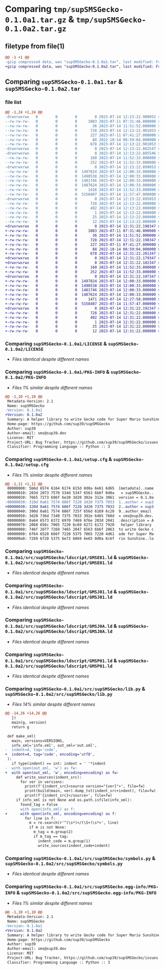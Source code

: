 # Comparing `tmp/supSMSGecko-0.1.0a1.tar.gz` & `tmp/supSMSGecko-0.1.0a2.tar.gz`

## filetype from file(1)

```diff
@@ -1 +1 @@
-gzip compressed data, was "supSMSGecko-0.1.0a1.tar", last modified: Fri Jul 14 12:13:22 2023, max compression
+gzip compressed data, was "supSMSGecko-0.1.0a2.tar", last modified: Fri Jul 14 12:31:22 2023, max compression
```

## Comparing `supSMSGecko-0.1.0a1.tar` & `supSMSGecko-0.1.0a2.tar`

### file list

```diff
@@ -1,24 +1,24 @@
-drwxrwxrwx   0        0        0        0 2023-07-14 12:13:22.900052 supSMSGecko-0.1.0a1/
--rw-rw-rw-   0        0        0     1083 2023-07-11 07:31:46.000000 supSMSGecko-0.1.0a1/LICENSE
--rw-rw-rw-   0        0        0       36 2023-07-14 11:51:52.000000 supSMSGecko-0.1.0a1/MANIFEST.in
--rw-rw-rw-   0        0        0      728 2023-07-14 12:13:22.901053 supSMSGecko-0.1.0a1/PKG-INFO
--rw-rw-rw-   0        0        0      227 2023-07-11 07:41:27.000000 supSMSGecko-0.1.0a1/README.md
--rw-rw-rw-   0        0        0       88 2022-10-14 08:59:04.000000 supSMSGecko-0.1.0a1/pyproject.toml
--rw-rw-rw-   0        0        0      678 2023-07-14 12:13:22.901053 supSMSGecko-0.1.0a1/setup.cfg
-drwxrwxrwx   0        0        0        0 2023-07-14 12:13:22.882547 supSMSGecko-0.1.0a1/src/
-drwxrwxrwx   0        0        0        0 2023-07-14 12:13:22.885546 supSMSGecko-0.1.0a1/src/supSMSGecko/
--rw-rw-rw-   0        0        0      160 2023-07-14 11:52:33.000000 supSMSGecko-0.1.0a1/src/supSMSGecko/__init__.py
--rw-rw-rw-   0        0        0      252 2023-07-14 11:52:33.000000 supSMSGecko-0.1.0a1/src/supSMSGecko/consts.py
-drwxrwxrwx   0        0        0        0 2023-07-14 12:13:22.899053 supSMSGecko-0.1.0a1/src/supSMSGecko/ldscript/
--rw-rw-rw-   0        0        0  1497824 2023-07-14 12:00:33.000000 supSMSGecko-0.1.0a1/src/supSMSGecko/ldscript/GMSE01.ld
--rw-rw-rw-   0        0        0  1490538 2023-07-14 12:00:33.000000 supSMSGecko-0.1.0a1/src/supSMSGecko/ldscript/GMSJ01.ld
--rw-rw-rw-   0        0        0  1481746 2023-07-14 12:00:33.000000 supSMSGecko-0.1.0a1/src/supSMSGecko/ldscript/GMSJ0A.ld
--rw-rw-rw-   0        0        0  1487624 2023-07-14 12:00:33.000000 supSMSGecko-0.1.0a1/src/supSMSGecko/ldscript/GMSP01.ld
--rw-rw-rw-   0        0        0     1416 2023-07-14 11:52:33.000000 supSMSGecko-0.1.0a1/src/supSMSGecko/lib.py
--rw-rw-rw-   0        0        0  5158407 2023-07-14 11:57:47.000000 supSMSGecko-0.1.0a1/src/supSMSGecko/symbols.py
-drwxrwxrwx   0        0        0        0 2023-07-14 12:13:22.895053 supSMSGecko-0.1.0a1/src/supSMSGecko.egg-info/
--rw-rw-rw-   0        0        0      728 2023-07-14 12:13:22.000000 supSMSGecko-0.1.0a1/src/supSMSGecko.egg-info/PKG-INFO
--rw-rw-rw-   0        0        0      492 2023-07-14 12:13:22.000000 supSMSGecko-0.1.0a1/src/supSMSGecko.egg-info/SOURCES.txt
--rw-rw-rw-   0        0        0        1 2023-07-14 12:13:22.000000 supSMSGecko-0.1.0a1/src/supSMSGecko.egg-info/dependency_links.txt
--rw-rw-rw-   0        0        0       25 2023-07-14 12:13:22.000000 supSMSGecko-0.1.0a1/src/supSMSGecko.egg-info/requires.txt
--rw-rw-rw-   0        0        0       12 2023-07-14 12:13:22.000000 supSMSGecko-0.1.0a1/src/supSMSGecko.egg-info/top_level.txt
+drwxrwxrwx   0        0        0        0 2023-07-14 12:31:22.198347 supSMSGecko-0.1.0a2/
+-rw-rw-rw-   0        0        0     1083 2023-07-11 07:31:46.000000 supSMSGecko-0.1.0a2/LICENSE
+-rw-rw-rw-   0        0        0       36 2023-07-14 11:51:52.000000 supSMSGecko-0.1.0a2/MANIFEST.in
+-rw-rw-rw-   0        0        0      728 2023-07-14 12:31:22.198347 supSMSGecko-0.1.0a2/PKG-INFO
+-rw-rw-rw-   0        0        0      227 2023-07-11 07:41:27.000000 supSMSGecko-0.1.0a2/README.md
+-rw-rw-rw-   0        0        0       88 2022-10-14 08:59:04.000000 supSMSGecko-0.1.0a2/pyproject.toml
+-rw-rw-rw-   0        0        0      678 2023-07-14 12:31:22.201347 supSMSGecko-0.1.0a2/setup.cfg
+drwxrwxrwx   0        0        0        0 2023-07-14 12:31:22.179347 supSMSGecko-0.1.0a2/src/
+drwxrwxrwx   0        0        0        0 2023-07-14 12:31:22.182347 supSMSGecko-0.1.0a2/src/supSMSGecko/
+-rw-rw-rw-   0        0        0      160 2023-07-14 11:52:33.000000 supSMSGecko-0.1.0a2/src/supSMSGecko/__init__.py
+-rw-rw-rw-   0        0        0      252 2023-07-14 11:52:33.000000 supSMSGecko-0.1.0a2/src/supSMSGecko/consts.py
+drwxrwxrwx   0        0        0        0 2023-07-14 12:31:22.197347 supSMSGecko-0.1.0a2/src/supSMSGecko/ldscript/
+-rw-rw-rw-   0        0        0  1497824 2023-07-14 12:00:33.000000 supSMSGecko-0.1.0a2/src/supSMSGecko/ldscript/GMSE01.ld
+-rw-rw-rw-   0        0        0  1490538 2023-07-14 12:00:33.000000 supSMSGecko-0.1.0a2/src/supSMSGecko/ldscript/GMSJ01.ld
+-rw-rw-rw-   0        0        0  1481746 2023-07-14 12:00:33.000000 supSMSGecko-0.1.0a2/src/supSMSGecko/ldscript/GMSJ0A.ld
+-rw-rw-rw-   0        0        0  1487624 2023-07-14 12:00:33.000000 supSMSGecko-0.1.0a2/src/supSMSGecko/ldscript/GMSP01.ld
+-rw-rw-rw-   0        0        0     1471 2023-07-14 12:27:58.000000 supSMSGecko-0.1.0a2/src/supSMSGecko/lib.py
+-rw-rw-rw-   0        0        0  5158407 2023-07-14 11:57:47.000000 supSMSGecko-0.1.0a2/src/supSMSGecko/symbols.py
+drwxrwxrwx   0        0        0        0 2023-07-14 12:31:22.192347 supSMSGecko-0.1.0a2/src/supSMSGecko.egg-info/
+-rw-rw-rw-   0        0        0      728 2023-07-14 12:31:22.000000 supSMSGecko-0.1.0a2/src/supSMSGecko.egg-info/PKG-INFO
+-rw-rw-rw-   0        0        0      492 2023-07-14 12:31:22.000000 supSMSGecko-0.1.0a2/src/supSMSGecko.egg-info/SOURCES.txt
+-rw-rw-rw-   0        0        0        1 2023-07-14 12:31:22.000000 supSMSGecko-0.1.0a2/src/supSMSGecko.egg-info/dependency_links.txt
+-rw-rw-rw-   0        0        0       25 2023-07-14 12:31:22.000000 supSMSGecko-0.1.0a2/src/supSMSGecko.egg-info/requires.txt
+-rw-rw-rw-   0        0        0       12 2023-07-14 12:31:22.000000 supSMSGecko-0.1.0a2/src/supSMSGecko.egg-info/top_level.txt
```

### Comparing `supSMSGecko-0.1.0a1/LICENSE` & `supSMSGecko-0.1.0a2/LICENSE`

 * *Files identical despite different names*

### Comparing `supSMSGecko-0.1.0a1/PKG-INFO` & `supSMSGecko-0.1.0a2/PKG-INFO`

 * *Files 1% similar despite different names*

```diff
@@ -1,10 +1,10 @@
 Metadata-Version: 2.1
 Name: supSMSGecko
-Version: 0.1.0a1
+Version: 0.1.0a2
 Summary: A helper library to write Gecko code for Super Mario Sunshine
 Home-page: https://github.com/sup39/supSMSGecko
 Author: sup39
 Author-email: sms@sup39.dev
 License: MIT
 Project-URL: Bug Tracker, https://github.com/sup39/supSMSGecko/issues
 Classifier: Programming Language :: Python :: 3
```

### Comparing `supSMSGecko-0.1.0a1/setup.cfg` & `supSMSGecko-0.1.0a2/setup.cfg`

 * *Files 1% similar despite different names*

```diff
@@ -1,11 +1,11 @@
 00000000: 5b6d 6574 6164 6174 615d 0d0a 6e61 6d65  [metadata]..name
 00000010: 203d 2073 7570 534d 5347 6563 6b6f 0d0a   = supSMSGecko..
 00000020: 7665 7273 696f 6e20 3d20 302e 312e 3061  version = 0.1.0a
-00000030: 310d 0a61 7574 686f 7220 3d20 7375 7033  1..author = sup3
+00000030: 320d 0a61 7574 686f 7220 3d20 7375 7033  2..author = sup3
 00000040: 390d 0a61 7574 686f 725f 656d 6169 6c20  9..author_email 
 00000050: 3d20 736d 7340 7375 7033 392e 6465 760d  = sms@sup39.dev.
 00000060: 0a64 6573 6372 6970 7469 6f6e 203d 2041  .description = A
 00000070: 2068 656c 7065 7220 6c69 6272 6172 7920   helper library 
 00000080: 746f 2077 7269 7465 2047 6563 6b6f 2063  to write Gecko c
 00000090: 6f64 6520 666f 7220 5375 7065 7220 4d61  ode for Super Ma
 000000a0: 7269 6f20 5375 6e73 6869 6e65 0d0a 6c6f  rio Sunshine..lo
```

### Comparing `supSMSGecko-0.1.0a1/src/supSMSGecko/ldscript/GMSE01.ld` & `supSMSGecko-0.1.0a2/src/supSMSGecko/ldscript/GMSE01.ld`

 * *Files identical despite different names*

### Comparing `supSMSGecko-0.1.0a1/src/supSMSGecko/ldscript/GMSJ01.ld` & `supSMSGecko-0.1.0a2/src/supSMSGecko/ldscript/GMSJ01.ld`

 * *Files identical despite different names*

### Comparing `supSMSGecko-0.1.0a1/src/supSMSGecko/ldscript/GMSJ0A.ld` & `supSMSGecko-0.1.0a2/src/supSMSGecko/ldscript/GMSJ0A.ld`

 * *Files identical despite different names*

### Comparing `supSMSGecko-0.1.0a1/src/supSMSGecko/ldscript/GMSP01.ld` & `supSMSGecko-0.1.0a2/src/supSMSGecko/ldscript/GMSP01.ld`

 * *Files identical despite different names*

### Comparing `supSMSGecko-0.1.0a1/src/supSMSGecko/lib.py` & `supSMSGecko-0.1.0a2/src/supSMSGecko/lib.py`

 * *Files 14% similar despite different names*

```diff
@@ -14,26 +14,26 @@
   })
   main(g, version)
   return g
 
 def make_xml(
   main, versions=VERSIONS,
   info_xml='info.xml', out_xml='out.xml',
-  indent=4, tag='code',
+  indent=4, tag='code', encoding='utf8',
 ):
   if type(indent) == int: indent = ' '*indent
-  with open(out_xml, 'w') as fw:
+  with open(out_xml, 'w', encoding=encoding) as fw:
     def write_sources(indent_src):
       for ver in versions:
         print(f'{indent_src}<source version="{ver}">', file=fw)
         print(build(main, ver).dump_txt(indent_src+indent), file=fw)
         print(f'{indent_src}</source>', file=fw)
     if info_xml is not None and os.path.isfile(info_xml):
       found_tag = False
-      with open(info_xml) as f:
+      with open(info_xml, encoding=encoding) as f:
         for line in f:
           m = re.search(r'^(\s*)</(\S+)\s*>', line)
           if m is not None:
             m_tag = m.group(2)
             if m_tag == tag:
               indent_code = m.group(1)
               write_sources(indent_code+indent)
```

### Comparing `supSMSGecko-0.1.0a1/src/supSMSGecko/symbols.py` & `supSMSGecko-0.1.0a2/src/supSMSGecko/symbols.py`

 * *Files identical despite different names*

### Comparing `supSMSGecko-0.1.0a1/src/supSMSGecko.egg-info/PKG-INFO` & `supSMSGecko-0.1.0a2/src/supSMSGecko.egg-info/PKG-INFO`

 * *Files 1% similar despite different names*

```diff
@@ -1,10 +1,10 @@
 Metadata-Version: 2.1
 Name: supSMSGecko
-Version: 0.1.0a1
+Version: 0.1.0a2
 Summary: A helper library to write Gecko code for Super Mario Sunshine
 Home-page: https://github.com/sup39/supSMSGecko
 Author: sup39
 Author-email: sms@sup39.dev
 License: MIT
 Project-URL: Bug Tracker, https://github.com/sup39/supSMSGecko/issues
 Classifier: Programming Language :: Python :: 3
```

